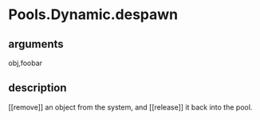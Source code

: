 # Pools.Dynamic.despawn

## arguments

obj,foobar

## description

[[remove]] an object from the system, and [[release]] it back into the pool.